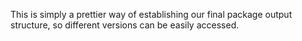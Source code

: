 This is simply a prettier way of establishing our final package output structure, so different versions can be easily accessed.